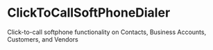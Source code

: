 # ClickToCallSoftPhoneDialer
Click-to-call softphone functionality on Contacts, Business Accounts, Customers, and Vendors
